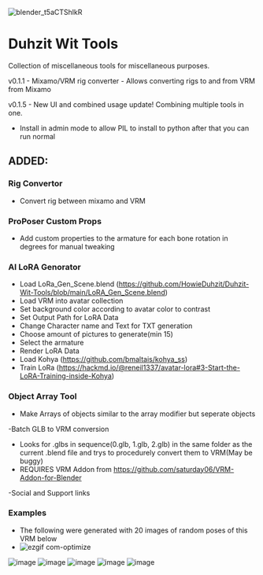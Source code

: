 ![blender_t5aCTShlkR](https://github.com/HowieDuhzit/Duhzit-Wit-Tools/assets/127010826/2e8be8b5-3161-4e12-bb93-b4e9109c7b34)

# Duhzit Wit Tools
Collection of miscellaneous tools for miscellaneous purposes.

v0.1.1 - Mixamo/VRM rig converter - Allows converting rigs to and from VRM from Mixamo

v0.1.5 - New UI and combined usage update!
  Combining multiple tools in one.

* Install in admin mode to allow PIL to install to python after that you can run normal

## ADDED:

### Rig Convertor
  - Convert rig between mixamo and VRM
    
### ProPoser Custom Props
  - Add custom properties to the armature for each bone rotation in degrees for manual tweaking

### AI LoRA Genorator
  - Load LoRa_Gen_Scene.blend (https://github.com/HowieDuhzit/Duhzit-Wit-Tools/blob/main/LoRA_Gen_Scene.blend)
  - Load VRM into avatar collection
  - Set background color according to avatar color to contrast
  - Set Output Path for LoRA Data
  - Change Character name and Text for TXT generation
  - Choose amount of pictures to generate(min 15)
  - Select the armature
  - Render LoRA Data
  - Load Kohya (https://github.com/bmaltais/kohya_ss)
  - Train LoRa (https://hackmd.io/@reneil1337/avatar-lora#3-Start-the-LoRA-Training-inside-Kohya)

### Object Array Tool
  - Make Arrays of objects similar to the array modifier but seperate objects
  
-Batch GLB to VRM conversion
  - Looks for .glbs in sequence(0.glb, 1.glb, 2.glb) in the same folder as the current .blend file and trys to procedurely convert them to VRM(May be buggy)
  - REQUIRES VRM Addon from https://github.com/saturday06/VRM-Addon-for-Blender
  
-Social and Support links

### Examples
  - The following were generated with 20 images of random poses of this VRM below
  - ![ezgif com-optimize](https://github.com/HowieDuhzit/Duhzit-Wit-Tools/assets/127010826/c8d8e447-6d5e-4d74-90e9-f55ced2a42ed)

![image](https://github.com/HowieDuhzit/Duhzit-Wit-Tools/assets/127010826/5d67f6b0-ea45-4d8d-a417-ddea1f5832d6)
![image](https://github.com/HowieDuhzit/Duhzit-Wit-Tools/assets/127010826/cf0e3420-ea7d-4e5f-9593-55300f73a5c2)
![image](https://github.com/HowieDuhzit/Duhzit-Wit-Tools/assets/127010826/ff642e54-9854-4be6-91d7-a470a3f402eb)
![image](https://github.com/HowieDuhzit/Duhzit-Wit-Tools/assets/127010826/7594e8cd-351d-40b0-a913-82b61e09f5c8)
![image](https://github.com/HowieDuhzit/Duhzit-Wit-Tools/assets/127010826/82928d89-cf19-4fb1-ac32-d9d3d79d1765)
